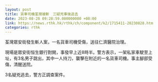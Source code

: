```yaml
---
layout: post
title: 貨車司機荃灣被斬　三疑兇事後逃去
date: 2023-08-28 09:28:59.000000000 +08:00
link: https://news.rthk.hk/rthk/ch/component/k2/1715411-20230828.htm
categories: rthk
---
```


荃灣眾安街發生斬人案，一名貨車司機受傷，送往仁濟醫院治理。

現場是眾安街恒生銀行對開，事發早上近8時半。警方表示，一架私家車駛至上址，有3名男子跳出，其中一人持刀，襲擊在附近的一名貨車司機。事主腳部受傷，清醒送院。

3名疑兇逃去，警方正調查案件。
